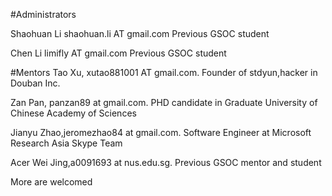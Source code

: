 #Administrators

Shaohuan Li shaohuan.li AT gmail.com Previous GSOC student 

Chen Li limifly AT gmail.com Previous GSOC student

#Mentors
Tao Xu, xutao881001 AT gmail.com. Founder of stdyun,hacker in Douban Inc.

Zan Pan, panzan89 at gmail.com. PHD candidate in Graduate University of Chinese Academy of Sciences

Jianyu Zhao,jeromezhao84 at gmail.com. Software Engineer at  Microsoft Research Asia Skype Team

Acer Wei Jing,a0091693 at nus.edu.sg. Previous GSOC mentor and student 

More are welcomed
